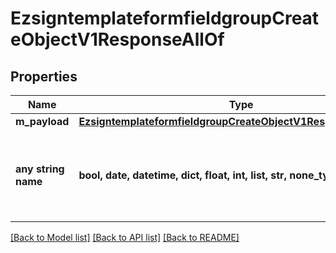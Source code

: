 # EzsigntemplateformfieldgroupCreateObjectV1ResponseAllOf


## Properties
Name | Type | Description | Notes
------------ | ------------- | ------------- | -------------
**m_payload** | [**EzsigntemplateformfieldgroupCreateObjectV1ResponseMPayload**](EzsigntemplateformfieldgroupCreateObjectV1ResponseMPayload.md) |  | 
**any string name** | **bool, date, datetime, dict, float, int, list, str, none_type** | any string name can be used but the value must be the correct type | [optional]

[[Back to Model list]](../README.md#documentation-for-models) [[Back to API list]](../README.md#documentation-for-api-endpoints) [[Back to README]](../README.md)


